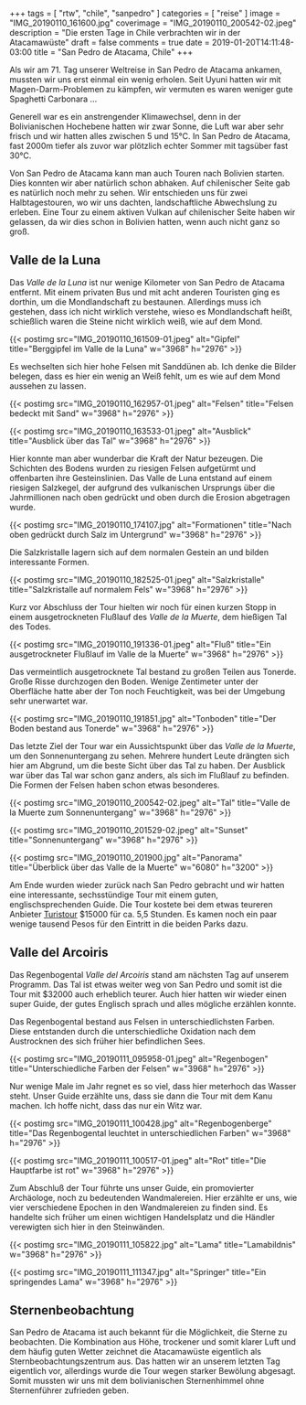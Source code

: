 +++
tags = [
    "rtw",
    "chile",
    "sanpedro"
    ]
categories = [
    "reise"
]
image = "IMG_20190110_161600.jpg"
coverimage = "IMG_20190110_200542-02.jpeg"
description = "Die ersten Tage in Chile verbrachten wir in der Atacamawüste"
draft = false
comments = true
date = 2019-01-20T14:11:48-03:00
title = "San Pedro de Atacama, Chile"
+++

Als wir am 71. Tag unserer Weltreise in San Pedro de Atacama ankamen, mussten wir uns erst einmal ein wenig erholen. Seit Uyuni hatten wir mit Magen-Darm-Problemen zu kämpfen, wir vermuten es waren weniger gute Spaghetti Carbonara ...

Generell war es ein anstrengender Klimawechsel, denn in der Bolivianischen Hochebene hatten wir zwar Sonne, die Luft war aber sehr frisch und wir hatten alles zwischen 5 und 15°C. In San Pedro de Atacama, fast 2000m tiefer als zuvor war plötzlich echter Sommer mit tagsüber fast 30°C.

Von San Pedro de Atacama kann man auch Touren nach Bolivien starten. Dies konnten wir aber natürlich schon abhaken. Auf chilenischer Seite gab es natürlich noch mehr zu sehen. Wir entschieden uns für zwei Halbtagestouren, wo wir uns dachten, landschaftliche Abwechslung zu erleben. Eine Tour zu einem aktiven Vulkan auf chilenischer Seite haben wir gelassen, da wir dies schon in Bolivien hatten, wenn auch nicht ganz so groß.

## Valle de la Luna

Das _Valle de la Luna_ ist nur wenige Kilometer von San Pedro de Atacama entfernt. Mit einem privaten Bus und mit acht anderen Touristen ging es dorthin, um die Mondlandschaft zu bestaunen. Allerdings muss ich gestehen, dass ich nicht wirklich verstehe, wieso es Mondlandschaft heißt, schießlich waren die Steine nicht wirklich weiß, wie auf dem Mond.

{{< postimg src="IMG_20190110_161509-01.jpeg" alt="Gipfel" title="Berggipfel im Valle de la Luna" w="3968" h="2976" >}}

Es wechselten sich hier hohe Felsen mit Sanddünen ab. Ich denke die Bilder belegen, dass es hier ein wenig an Weiß fehlt, um es wie auf dem Mond aussehen zu lassen.

{{< postimg src="IMG_20190110_162957-01.jpeg" alt="Felsen" title="Felsen bedeckt mit Sand" w="3968" h="2976" >}}

{{< postimg src="IMG_20190110_163533-01.jpeg" alt="Ausblick" title="Ausblick über das Tal" w="3968" h="2976" >}}

Hier konnte man aber wunderbar die Kraft der Natur bezeugen. Die Schichten des Bodens wurden zu riesigen Felsen aufgetürmt und offenbarten ihre Gesteinslinien. Das Valle de Luna entstand auf einem riesigen Salzkegel, der aufgrund des vulkanischen Ursprungs über die Jahrmillionen nach oben gedrückt und oben durch die Erosion abgetragen wurde. 

{{< postimg src="IMG_20190110_174107.jpg" alt="Formationen" title="Nach oben gedrückt durch Salz im Untergrund" w="3968" h="2976" >}}

Die Salzkristalle lagern sich auf dem normalen Gestein an und bilden interessante Formen.

{{< postimg src="IMG_20190110_182525-01.jpeg" alt="Salzkristalle" title="Salzkristalle auf normalem Fels" w="3968" h="2976" >}}

Kurz vor Abschluss der Tour hielten wir noch für einen kurzen Stopp in einem ausgetrockneten Flußlauf des _Valle de la Muerte_, dem hießigen Tal des Todes.

{{< postimg src="IMG_20190110_191336-01.jpeg" alt="Fluß" title="Ein ausgetrockneter Flußlauf im Valle de la Muerte" w="3968" h="2976" >}}

Das vermeintlich ausgetrocknete Tal bestand zu großen Teilen aus Tonerde. Große Risse durchzogen den Boden. Wenige Zentimeter unter der Oberfläche hatte aber der Ton noch Feuchtigkeit, was bei der Umgebung sehr unerwartet war.

{{< postimg src="IMG_20190110_191851.jpg" alt="Tonboden" title="Der Boden bestand aus Tonerde" w="3968" h="2976" >}}

Das letzte Ziel der Tour war ein Aussichtspunkt über das _Valle de la Muerte_, um den Sonnenuntergang zu sehen. Mehrere hundert Leute drängten sich hier am Abgrund, um die beste Sicht über das Tal zu haben. Der Ausblick war über das Tal war schon ganz anders, als sich im Flußlauf zu befinden. Die Formen der Felsen haben schon etwas besonderes.

{{< postimg src="IMG_20190110_200542-02.jpeg" alt="Tal" title="Valle de la Muerte zum Sonnenuntergang" w="3968" h="2976" >}}

{{< postimg src="IMG_20190110_201529-02.jpeg" alt="Sunset" title="Sonnenuntergang" w="3968" h="2976" >}}

{{< postimg src="IMG_20190110_201900.jpg" alt="Panorama" title="Überblick über das Valle de la Muerte" w="6080" h="3200" >}}

Am Ende wurden wieder zurück nach San Pedro gebracht und wir hatten eine interessante, sechsstündige Tour mit einem guten, englischsprechenden Guide. Die Tour kostete bei dem etwas teureren Anbieter [Turistour](https://www.turistour.cl/turistour/ES/valleluna/valle-de-la-luna) $15000 für ca. 5,5 Stunden. Es kamen noch ein paar wenige tausend Pesos für den Eintritt in die beiden Parks dazu.

## Valle del Arcoiris

Das Regenbogental _Valle del Arcoiris_ stand am nächsten Tag auf unserem Programm. Das Tal ist etwas weiter weg von San Pedro und somit ist die Tour mit $32000 auch erheblich teurer. Auch hier hatten wir wieder einen super Guide, der gutes Englisch sprach und alles mögliche erzählen konnte. 

Das Regenbogental bestand aus Felsen in unterschiedlichsten Farben. Diese entstanden durch die unterschiedliche Oxidation nach dem Austrocknen des sich früher hier befindlichen Sees.

{{< postimg src="IMG_20190111_095958-01.jpeg" alt="Regenbogen" title="Unterschiedliche Farben der Felsen" w="3968" h="2976" >}}

Nur wenige Male im Jahr regnet es so viel, dass hier meterhoch das Wasser steht. Unser Guide erzählte uns, dass sie dann die Tour mit dem Kanu machen. Ich hoffe nicht, dass das nur ein Witz war.

{{< postimg src="IMG_20190111_100428.jpg" alt="Regenbogenberge" title="Das Regenbogental leuchtet in unterschiedlichen Farben" w="3968" h="2976" >}}

{{< postimg src="IMG_20190111_100517-01.jpeg" alt="Rot" title="Die Hauptfarbe ist rot" w="3968" h="2976" >}}

Zum Abschluß der Tour führte uns unser Guide, ein promovierter Archäologe, noch zu bedeutenden Wandmalereien. Hier erzählte er uns, wie vier verschiedene Epochen in den Wandmalereien zu finden sind. Es handelte sich früher um einen wichtigen Handelsplatz und die Händler verewigten sich hier in den Steinwänden.

{{< postimg src="IMG_20190111_105822.jpg" alt="Lama" title="Lamabildnis" w="3968" h="2976" >}}

{{< postimg src="IMG_20190111_111347.jpg" alt="Springer" title="Ein springendes Lama" w="3968" h="2976" >}}

## Sternenbeobachtung

San Pedro de Atacama ist auch bekannt für die Möglichkeit, die Sterne zu beobachten. Die Kombination aus Höhe, trockener und somit klarer Luft und dem häufig guten Wetter zeichnet die Atacamawüste eigentlich als Sternbeobachtungszentrum aus. Das hatten wir an unserem letzten Tag eigentlich vor, allerdings wurde die Tour wegen starker Bewölung abgesagt. Somit mussten wir uns mit dem bolivianischen Sternenhimmel ohne Sternenführer zufrieden geben.